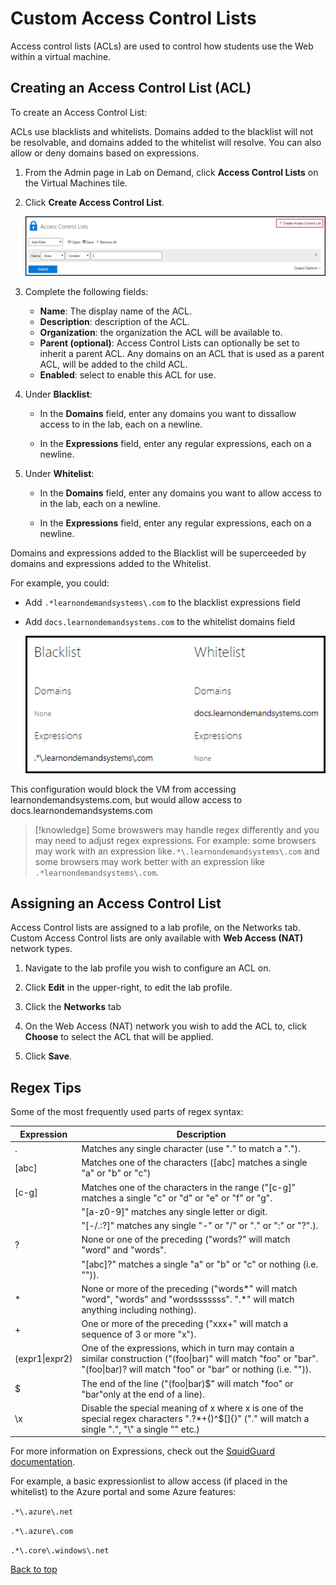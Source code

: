 # Custom Access Control Lists

Access control lists (ACLs) are used to control how students use the Web within a virtual machine. 

<!--
![](images/blacklist-and-whitelist-fields.png)
-->
## Creating an Access Control List (ACL)

To create an Access Control List:

ACLs use blacklists and whitelists. Domains added to the blacklist will not be resolvable, and domains added to the whitelist will resolve. You can also allow or deny domains based on  expressions. 

1. From the Admin page in Lab on Demand, click **Access Control Lists** on the Virtual Machines tile.  

1. Click **Create Access Control List**.

    ![](images/create-access-control-list.png)

1. Complete the following fields:

    - **Name**: The display name of the ACL.
    - **Description**: description of the ACL.
    - **Organization**: the organization the ACL will be available to.
    - **Parent (optional)**: Access Control Lists can optionally be set to inherit a parent ACL. Any domains on an ACL that is used as a parent ACL, will be added to the child ACL.  
    - **Enabled**: select to enable this ACL for use. 

1. Under **Blacklist**:
    - In the **Domains** field, enter any domains you want to dissallow access to in the lab, each on a newline.

    - In the **Expressions** field, enter any regular expressions, each on a newline.

1. Under **Whitelist**:
    - In the **Domains** field, enter any domains you want to allow access to in the lab, each on a newline.

    - In the **Expressions** field, enter any regular expressions, each on a newline.

Domains and expressions added to the Blacklist will be superceeded by domains and expressions added to the Whitelist. 

For example, you could:
- Add `.*learnondemandsystems\.com` to the blacklist expressions field
- Add `docs.learnondemandsystems.com` to the whitelist domains field 

    ![](images/configured-black-and-white-lists.png)

This configuration would block the VM from accessing learnondemandsystems.com, but would allow access to docs.learnondemandsystems.com

>[!knowledge] Some browswers may handle regex differently and you may need to adjust regex expressions. For example: some browsers may work with an expression like`.*\.learnondemandsystems\.com` and some browsers may work better with an expression like `.*learnondemandsystems\.com`.

## Assigning an Access Control List

Access Control lists are assigned to a lab profile, on the Networks tab. Custom Access Control lists are only available with **Web Access (NAT)** network types.

1. Navigate to the lab profile you wish to configure an ACL on. 

1. Click **Edit** in the upper-right, to edit the lab profile. 

1. Click the **Networks** tab

1. On the Web Access (NAT) network you wish to add the ACL to, click **Choose** to select the ACL that will be applied.

1. Click **Save**. 

## Regex Tips

Some of the most frequently used parts of regex syntax:

|Expression|Description|
|---|---|
|.|Matches any single character (use "\." to match a ".").|
|[abc]|Matches one of the characters ([abc] matches a single "a" or "b" or "c")|
|[c-g]|Matches one of the characters in the range ("[c-g]" matches a single "c" or "d" or "e" or "f" or "g".|
||"[a-z0-9]" matches any single letter or digit.|
||"[-/.:?]" matches any single "-" or "/" or "." or ":" or "?".).|
|?|None or one of the preceding ("words?" will match "word" and "words".|
||"[abc]?" matches a single "a" or "b" or "c" or nothing (i.e. "")).|
|*|None or more of the preceding ("words*" will match "word", "words" and "wordsssssss". ".*" will match anything including nothing).|
|+|One or more of the preceding ("xxx+" will match a sequence of 3 or more "x").|
|(expr1\|expr2)|One of the expressions, which in turn may contain a similar construction ("(foo\|bar)" will match "foo" or "bar". "(foo\|bar)? will match "foo" or "bar" or nothing (i.e. "")).|
|$|The end of the line ("(foo\|bar)$" will match "foo" or "bar"only at the end of a line).|
|\x|Disable the special meaning of x where x is one of the special regex characters ".?*+()^$[]{}\"  ("\." will match a single ".", "\\" a single "\" etc.)|

For more information on Expressions, check out the [SquidGuard documentation](https://web.archive.org/web/20180807025620/http://squidguard.org/Doc/expressionlist.html).

For example, a basic expressionlist to allow access (if placed in the whitelist) to the Azure portal and some Azure features: 

`.*\.azure\.net`

`.*\.azure\.com`

`.*\.core\.windows\.net`

[Back to top](#custom-access-control-lists)
